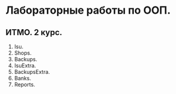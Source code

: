 # Лабораторные работы по ООП.
## ИТМО. 2 курс.

1. Isu. 
2. Shops.
3. Backups.
4. IsuExtra.
5. BackupsExtra.
6. Banks.
7. Reports.
